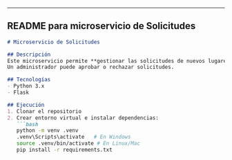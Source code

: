 
---

## README para **microservicio de Solicitudes**

```markdown
# Microservicio de Solicitudes

## Descripción
Este microservicio permite **gestionar las solicitudes de nuevos lugares** que serán mostrados en el microservicio de **Lugar**.  
Un administrador puede aprobar o rechazar solicitudes.

## Tecnologías
- Python 3.x
- Flask

## Ejecución
1. Clonar el repositorio
2. Crear entorno virtual e instalar dependencias:
   ```bash
   python -m venv .venv
   .venv\Scripts\activate   # En Windows
   source .venv/bin/activate # En Linux/Mac
   pip install -r requirements.txt
